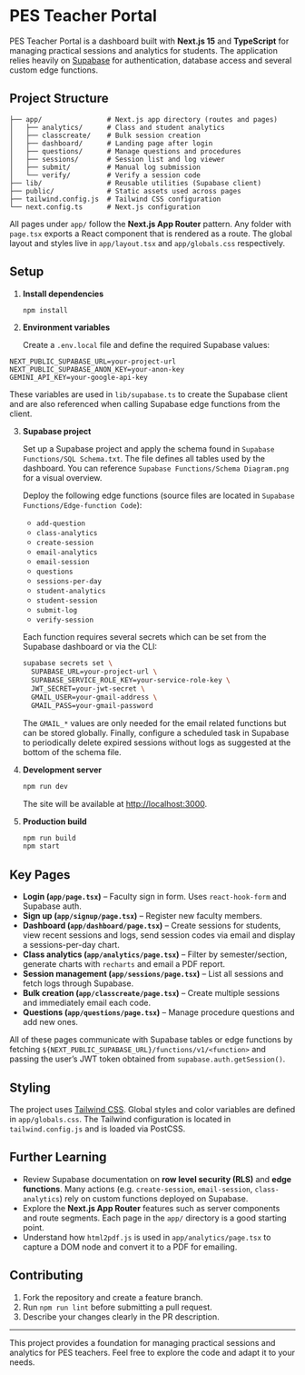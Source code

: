 # PES Teacher Portal

PES Teacher Portal is a dashboard built with **Next.js 15** and **TypeScript** for managing practical sessions and analytics for students. The application relies heavily on [Supabase](https://supabase.com) for authentication, database access and several custom edge functions.

## Project Structure

```
├── app/                # Next.js app directory (routes and pages)
│   ├── analytics/      # Class and student analytics
│   ├── classcreate/    # Bulk session creation
│   ├── dashboard/      # Landing page after login
│   ├── questions/      # Manage questions and procedures
│   ├── sessions/       # Session list and log viewer
│   ├── submit/         # Manual log submission
│   └── verify/         # Verify a session code
├── lib/                # Reusable utilities (Supabase client)
├── public/             # Static assets used across pages
├── tailwind.config.js  # Tailwind CSS configuration
└── next.config.ts      # Next.js configuration
```

All pages under `app/` follow the **Next.js App Router** pattern. Any folder with `page.tsx` exports a React component that is rendered as a route. The global layout and styles live in `app/layout.tsx` and `app/globals.css` respectively.

## Setup

1. **Install dependencies**

   ```bash
   npm install
   ```

2. **Environment variables**

   Create a `.env.local` file and define the required Supabase values:

  ```env
  NEXT_PUBLIC_SUPABASE_URL=your-project-url
  NEXT_PUBLIC_SUPABASE_ANON_KEY=your-anon-key
  GEMINI_API_KEY=your-google-api-key
  ```

   These variables are used in `lib/supabase.ts` to create the Supabase client and are also referenced when calling Supabase edge functions from the client.

3. **Supabase project**

   Set up a Supabase project and apply the schema found in `Supabase Functions/SQL Schema.txt`.  The file defines all tables used by the dashboard.  You can reference `Supabase Functions/Schema Diagram.png` for a visual overview.

   Deploy the following edge functions (source files are located in `Supabase Functions/Edge-function Code`):

   - `add-question`
   - `class-analytics`
   - `create-session`
   - `email-analytics`
   - `email-session`
   - `questions`
   - `sessions-per-day`
   - `student-analytics`
   - `student-session`
   - `submit-log`
   - `verify-session`

   Each function requires several secrets which can be set from the Supabase dashboard or via the CLI:

   ```bash
   supabase secrets set \
     SUPABASE_URL=your-project-url \
     SUPABASE_SERVICE_ROLE_KEY=your-service-role-key \
     JWT_SECRET=your-jwt-secret \
     GMAIL_USER=your-gmail-address \
     GMAIL_PASS=your-gmail-password
   ```

   The `GMAIL_*` values are only needed for the email related functions but can be stored globally.  Finally, configure a scheduled task in Supabase to periodically delete expired sessions without logs as suggested at the bottom of the schema file.

4. **Development server**

   ```bash
   npm run dev
   ```

   The site will be available at [http://localhost:3000](http://localhost:3000).

5. **Production build**

   ```bash
   npm run build
   npm start
   ```

## Key Pages

- **Login (`app/page.tsx`)** – Faculty sign in form. Uses `react-hook-form` and Supabase auth.
- **Sign up (`app/signup/page.tsx`)** – Register new faculty members.
- **Dashboard (`app/dashboard/page.tsx`)** – Create sessions for students, view recent sessions and logs, send session codes via email and display a sessions-per-day chart.
- **Class analytics (`app/analytics/page.tsx`)** – Filter by semester/section, generate charts with `recharts` and email a PDF report.
- **Session management (`app/sessions/page.tsx`)** – List all sessions and fetch logs through Supabase.
- **Bulk creation (`app/classcreate/page.tsx`)** – Create multiple sessions and immediately email each code.
- **Questions (`app/questions/page.tsx`)** – Manage procedure questions and add new ones.

All of these pages communicate with Supabase tables or edge functions by fetching `${NEXT_PUBLIC_SUPABASE_URL}/functions/v1/<function>` and passing the user’s JWT token obtained from `supabase.auth.getSession()`.

## Styling

The project uses [Tailwind CSS](https://tailwindcss.com). Global styles and color variables are defined in `app/globals.css`. The Tailwind configuration is located in `tailwind.config.js` and is loaded via PostCSS.

## Further Learning

- Review Supabase documentation on **row level security (RLS)** and **edge functions**. Many actions (e.g. `create-session`, `email-session`, `class-analytics`) rely on custom functions deployed on Supabase.
- Explore the **Next.js App Router** features such as server components and route segments. Each page in the `app/` directory is a good starting point.
- Understand how `html2pdf.js` is used in `app/analytics/page.tsx` to capture a DOM node and convert it to a PDF for emailing.

## Contributing

1. Fork the repository and create a feature branch.
2. Run `npm run lint` before submitting a pull request.
3. Describe your changes clearly in the PR description.

---

This project provides a foundation for managing practical sessions and analytics for PES teachers. Feel free to explore the code and adapt it to your needs.
